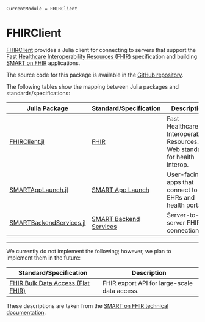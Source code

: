 ```@meta
CurrentModule = FHIRClient
```

# FHIRClient

[FHIRClient](https://github.com/JuliaHealth/FHIRClient.jl)
provides a Julia client for connecting to servers that support the
[Fast Healthcare Interoperability Resources (FHIR)](https://hl7.org/fhir/)
specification and building
[SMART on FHIR](https://docs.smarthealthit.org/)
applications.

The source code for this package is available in the [GitHub repository](https://github.com/JuliaHealth/FHIRClient.jl).

The following tables show the mapping between Julia packages and
standards/specifications:

| Julia Package | Standard/Specification | Description |
| ------------- | ---------------------- | ----------- |
| [FHIRClient.jl](https://github.com/JuliaHealth/FHIRClient.jl) | [FHIR](https://hl7.org/fhir/) | Fast Healthcare Interoperability Resources. Web standard for health interop. |
| [SMARTAppLaunch.jl](https://github.com/JuliaHealth/SMARTAppLaunch.jl) | [SMART App Launch](https://hl7.org/fhir/smart-app-launch/) | User-facing apps that connect to EHRs and health portals. |
| [SMARTBackendServices.jl](https://github.com/JuliaHealth/SMARTBackendServices.jl) | [SMART Backend Services](https://hl7.org/fhir/uv/bulkdata/authorization/) | Server-to-server FHIR connections. |

---

We currently do not implement the following; however, we plan to implement them
in the future:

| Standard/Specification | Description |
| ---------------------- | ----------- |
| [FHIR Bulk Data Access (Flat FHIR)](https://hl7.org/fhir/uv/bulkdata/) | FHIR export API for large-scale data access. |

These descriptions are taken from the
[SMART on FHIR technical documentation](https://docs.smarthealthit.org/).
